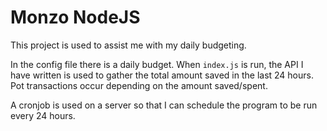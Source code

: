 # Monzo NodeJS

This project is used to assist me with my daily budgeting.

In the config file there is a daily budget. When `index.js` is run, the API I have written is used to gather the total amount saved in the last 24 hours. Pot transactions occur depending on the amount saved/spent.

A cronjob is used on a server so that I can schedule the program to be run every 24 hours.
